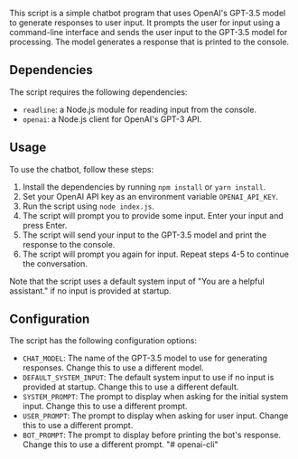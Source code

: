 This script is a simple chatbot program that uses OpenAI's GPT-3.5 model to generate responses to user input. It prompts the user for input using a command-line interface and sends the user input to the GPT-3.5 model for processing. The model generates a response that is printed to the console.

## Dependencies

The script requires the following dependencies:

- `readline`: a Node.js module for reading input from the console.
- `openai`: a Node.js client for OpenAI's GPT-3 API.

## Usage

To use the chatbot, follow these steps:

1. Install the dependencies by running `npm install` or `yarn install`.
2. Set your OpenAI API key as an environment variable `OPENAI_API_KEY`.
3. Run the script using `node index.js`.
4. The script will prompt you to provide some input. Enter your input and press Enter.
5. The script will send your input to the GPT-3.5 model and print the response to the console.
6. The script will prompt you again for input. Repeat steps 4-5 to continue the conversation.

Note that the script uses a default system input of "You are a helpful assistant." if no input is provided at startup.

## Configuration

The script has the following configuration options:

- `CHAT_MODEL`: The name of the GPT-3.5 model to use for generating responses. Change this to use a different model.
- `DEFAULT_SYSTEM_INPUT`: The default system input to use if no input is provided at startup. Change this to use a different default.
- `SYSTEM_PROMPT`: The prompt to display when asking for the initial system input. Change this to use a different prompt.
- `USER_PROMPT`: The prompt to display when asking for user input. Change this to use a different prompt.
- `BOT_PROMPT`: The prompt to display before printing the bot's response. Change this to use a different prompt.
"# openai-cli" 
